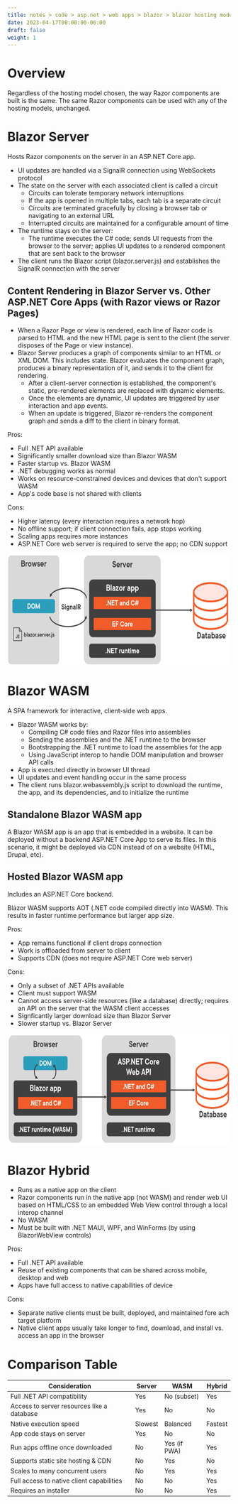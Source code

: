 ```yaml
---
title: notes > code > asp.net > web apps > blazor > blazor hosting models
date: 2023-04-17T00:00:00-06:00
draft: false
weight: 1
---
```


# Overview
Regardless of the hosting model chosen, the way Razor components are built is the same.  The same Razor components can be used with any of the hosting models, unchanged.

# Blazor Server
Hosts Razor components on the server in an ASP.NET Core app.
- UI updates are handled via a SignalR connection using WebSockets protocol
- The state on the server with each associated client is called a circuit
  - Circuits can tolerate temporary network interruptions
  - If the app is opened in multiple tabs, each tab is a separate circuit
  - Circuits are terminated gracefully by closing a browser tab or navigating to an external URL
  - Interrupted circuits are maintained for a configurable amount of time
- The runtime stays on the server:
  - The runtime executes the C# code; sends UI requests from the browser to the server; applies UI updates to a rendered component that are sent back to the browser
- The client runs the Blazor script (blazor.server.js) and establishes the SignalR connection with the server

## Content Rendering in Blazor Server vs. Other ASP.NET Core Apps (with Razor views or Razor Pages)
- When a Razor Page or view is rendered, each line of Razor code is parsed to HTML and the new HTML page is sent to the client (the server disposes of the Page or view instance).
- Blazor Server produces a graph of components similar to an HTML or XML DOM.  This includes state.  Blazor evaluates the component graph, produces a binary representation of it, and sends it to the client for rendering.
  - After a client-server connection is established, the component's static, pre-rendered elements are replaced with dynamic elements.
  - Once the elements are dynamic, UI updates are triggered by user interaction and app events.
  - When an update is triggered, Blazor re-renders the component graph and sends a diff to the client in binary format.

Pros:
- Full .NET API available
- Significantly smaller download size than Blazor WASM
- Faster startup vs. Blazor WASM
- .NET debugging works as normal
- Works on resource-constrained devices and devices that don't support WASM
- App's code base is not shared with clients  

Cons:
- Higher latency (every interaction requires a network hop)
- No offline support; if client connection fails, app stops working
- Scaling apps requires more instances
- ASP.NET Core web server is required to serve the app; no CDN support

<img src="blazor-server-model.png" width="657" height="250">

# Blazor WASM
A SPA framework for interactive, client-side web apps.
- Blazor WASM works by:
  - Compiling C# code files and Razor files into assemblies
  - Sending the assemblies and the .NET runtime to the browser
  - Bootstrapping the .NET runtime to load the assemblies for the app
  - Using JavaScript interop to handle DOM manipulation and browser API calls
- App is executed directly in browser UI thread
- UI updates and event handling occur in the same process
- The client runs blazor.webassembly.js script to download the runtime, the app, and its dependencies, and to initialize the runtime

## Standalone Blazor WASM app
A Blazor WASM app is an app that is embedded in a website. It can be deployed without a backend ASP.NET Core App to serve its files. In this scenario, it might be deployed via CDN instead of on a website (HTML, Drupal, etc).

## Hosted Blazor WASM app
Includes an ASP.NET Core backend.

Blazor WASM supports AOT (.NET code compiled directly into WASM).  This results in faster runtime performance but larger app size.

Pros:
- App remains functional if client drops connection
- Work is offloaded from server to client
- Supports CDN (does not require ASP.NET Core web server)

Cons:
- Only a subset of .NET APIs available
- Client must support WASM
- Cannot access server-side resources (like a database) directly; requires an API on the server that the WASM client accesses
- Signficantly larger download size than Blazor Server
- Slower startup vs. Blazor Server

<img src="blazor-wasm-model.png" width="686" height="250">

# Blazor Hybrid
- Runs as a native app on the client
- Razor components run in the native app (not WASM) and render web UI based on HTML/CSS to an embedded Web View control through a local interop channel
- No WASM
- Must be built with .NET MAUI, WPF, and WinForms (by using BlazorWebView controls)

Pros:
- Full .NET API available
- Reuse of existing components that can be shared across mobile, desktop and web
- Apps have full access to native capabilities of device

Cons:
- Separate native clients must be built, deployed, and maintained fore ach target platform
- Native client apps usually take longer to find, download, and install vs. access an app in the browser

# Comparison Table
| Consideration | Server | WASM | Hybrid |
|---------------|--------|------|--------|
Full .NET API compatibility | Yes | No (subset) | Yes
Access to server resources like a database | Yes | No | No
Native execution speed | Slowest | Balanced | Fastest
App code stays on server | Yes | No | No
Run apps offline once downloaded | No | Yes (if PWA) | Yes
Supports static site hosting & CDN | No | Yes | No
Scales to many concurrent users | No | Yes | Yes
Full access to native client capabilities | No | No | Yes
Requires an installer | No | No | Yes
